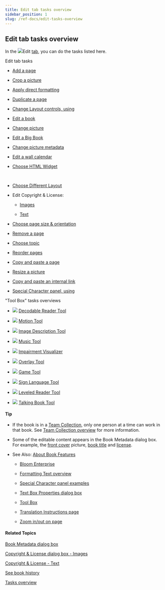 ```yaml
---
title: Edit tab tasks overview
sidebar_position: 1
slug: /ref-docs/edit-tasks-overview
---
```


## Edit tab tasks overview

In the ![](/ref-docs-assets/images/User_Interface/Tabs/EditTab.png)Edit [tab](../../User_Interface/Tabs/Tabs_overview.md), you can do the tasks listed here.

 

Edit tab tasks

-   [Add a page](Add_a_page.md)
    

-   [Crop a picture](Crop_a_picture.md)
    

-   [Apply direct formatting](../Basic_tasks/Formatting_text/Apply_direct_formatting.md)
    

-   [Duplicate a page](Duplicate_a_page.md)
    

-   [Change Layout controls, using](Using_the_Change_Layout_controls.md)
    

-   [Edit a book](Edit_a_book.md)
    

-   [Change picture](Change_picture.md)
    

-   [Edit a Big Book](Edit_a_Big_Book.md)
    

-   [Change picture metadata](Change_picture_metadata.md)
    

-   [Edit a wall calendar](Edit_a_calendar.md)
    

-   [Choose HTML Widget](Choose_an_HTML_Widget.md)
    

 

-   [Choose Different Layout](Choose_Different_Layout.md)
    

-   Edit Copyright & License:
    
    -   [Images](../../User_Interface/Dialog_boxes/Copyright_License_dialog_box_Images.md)
        
    -   [Text](../../User_Interface/Dialog_boxes/Copyright_License_dialog_box_Text.md)
        

-   [Choose page size & orientation](Choose_page_size_and_orientation.md)
    

-   [Remove a page](Remove_a_page.md)
    

-   [Choose topic](Choose_a_topic.md)
    

-   [Reorder pages](Reorder_pages.md)
    

-   [Copy and paste a page](Copy_and_paste_a_page.md)
    

-   [Resize a picture](Resize_a_picture.md)
    

-   [Copy and paste an internal link](Copy_and_paste_internal_link.md)

-   [Special Character panel, using](Using_the_Special_Characters_panel.md)

 

"Tool Box" tasks overviews

-   ![](/ref-docs-assets/images/Tasks/Edit_tasks/Decodable_Reader_Tool/Decodable_Reader_Tool_icon.png) [Decodable Reader Tool](Decodable_Reader_Tool/Decodable_Reader_Tool_overview.md)
    

-   ![](/ref-docs-assets/images/Tasks/Edit_tasks/Motion_Tool/PanZoomIcon.png) [Motion Tool](Motion_Tool/Motion_Tool_overview.md)
    

-   ![](/ref-docs-assets/images/Tasks/Edit_tasks/Image_Description_Tool/ImageDescriptionTool_Blue.png) [Image Description Tool](Image_Description_Tool/Image_Description_Tool_overview.md)
    

-   ![](/ref-docs-assets/images/Tasks/Edit_tasks/Music_Tool/MusicToolIcon.png) [Music Tool](Music_Tool/Music_Tool_overview.md)
    

-   ![](/ref-docs-assets/images/Tasks/Edit_tasks/Impairment_Visualizer/ImpairmentVisualizerBlueIcon.png) [Impairment Visualizer](Impairment_Visualizer/Impairment_Visualizer_overview.md)
    

-   ![](/ref-docs-assets/images/Tasks/Edit_tasks/Overlay_Tool/Overlay%20Tool%20Icon.png) [Overlay Tool](Overlay_Tool/Overlay_Tool_overview.md)
    

-   ![](/ref-docs-assets/images/Tasks/Edit_tasks/Game_Tool/GameToolIcon.png) [Game Tool](Game_Tool/Game_Tool_overview.md)
    

-   ![](/ref-docs-assets/images/Tasks/Edit_tasks/Sign_Language_Tool/VideoPlaceHolderSMALLblue.png) [Sign Language Tool](Sign_Language_Tool/Sign_Language_Tool_overview.md)
    

-   ![](/ref-docs-assets/images/Tasks/Edit_tasks/Leveled_Reader_Tool/Leveled_Reader_Tool_icon.png) [Leveled Reader Tool](Leveled_Reader_Tool/Leveled_Reader_Tool_overview.md)
    

-   ![](/ref-docs-assets/images/Tasks/Edit_tasks/Record_Audio/TalkingBookToolIcon.png) [Talking Book Tool](Record_Audio/Talking_Book_Tool_overview.md)

#### Tip

-   If the book is in a [Team Collection](../../Concepts/Team_Collection.md), only one person at a time can work in that book. See [Team Collection overview](../Basic_tasks/Team_Collections/Team_Collections_overview.md) for more information.
    
-   Some of the editable content appears in the Book Metadata dialog box. For example, the [front cover](../../Concepts/Front_Cover_page.md) picture, [book title](../../Concepts/Book_Title.md) and [license](../../Concepts/Licenses_examples.md).
    
-   See Also: [About Book Features](../Publish_tasks/Features.md)
    
    -   [Bloom Enterprise](Enterprise/EnterpriseRequired.md)
        
    -   [Formatting Text overview](../Basic_tasks/Formatting_text/Formatting_Text_overview.md)
        
    -   [Special Character panel examples](Special_Characters_panel_examples.md)
        
    -   [Text Box Properties dialog box](../../User_Interface/Dialog_boxes/Text_Box_Properties_dialog_box.md)
        
    -   [Tool Box](../../Concepts/Tool_Box.md)
        
    -   [Translation Instructions page](../../Concepts/Translation_Instructions.md)
        
    -   [Zoom in/out on page](../Basic_tasks/Zoom_in_out_on_page.md)
        

#### Related Topics

[Book Metadata dialog box](../../User_Interface/Dialog_boxes/Book_Metadata_dialog_box.md)

[Copyright & License dialog box - Images](../../User_Interface/Dialog_boxes/Copyright_License_dialog_box_Images.md)

[Copyright & License - Text](../../User_Interface/Dialog_boxes/Copyright_License_dialog_box_Text.md)

[See book history](../Basic_tasks/See_book_history.md)

[Tasks overview](../Tasks_overview.md)